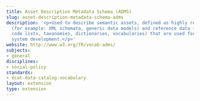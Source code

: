 ```yaml
---
title: Asset Description Metadata Schema (ADMS)
slug: asset-description-metadata-schema-adms
description: '<p>Used to describe semantic assets, defined as highly reusable metadata
  (for example: XML schemata, generic data models) and reference data (for example:
  code lists, taxonomies, dictionaries, vocabularies) that are used for eGovernment
  system development.</p>'
website: http://www.w3.org/TR/vocab-adms/
subjects:
- general
disciplines:
- social-policy
standards:
- dcat-data-catalog-vocabulary
layout: extension
type: extension
---
```


